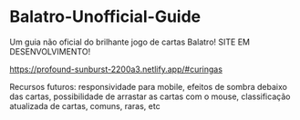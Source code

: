 # Balatro-Unofficial-Guide
Um guia não oficial do brilhante jogo de cartas Balatro!
SITE EM DESENVOLVIMENTO!

https://profound-sunburst-2200a3.netlify.app/#curingas

Recursos futuros:
responsividade para mobile,
efeitos de sombra debaixo das cartas,
possibilidade de arrastar as cartas com o mouse,
classificação atualizada de cartas, comuns, raras, etc
